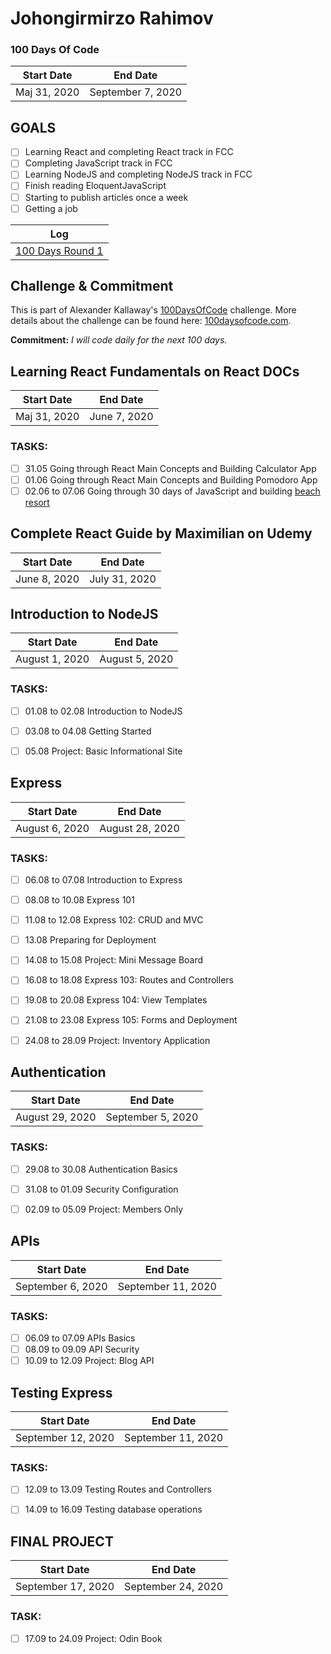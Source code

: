# Johongirmirzo Rahimov

 

### 100 Days Of Code 
|  Start Date   | End Date     |
| ------------- | ------------ |
| Maj 31, 2020 |  September 7, 2020|
## GOALS
- [ ] Learning React and completing React track in FCC
- [ ] Completing JavaScript track in FCC
- [ ] Learning NodeJS and completing NodeJS track in FCC
- [ ] Finish reading EloquentJavaScript
- [ ] Starting to publish articles once a week
- [ ] Getting a job

| Log  | 
| --- |
| [100 Days Round 1](https://github.com/Johongirr/365-days-of-code/blob/master/log1.md) | 

## Challenge & Commitment
This is part of Alexander Kallaway's [100DaysOfCode](https://github.com/Kallaway/100-days-of-code "the official repo") challenge. More details about the challenge can be found here: [100daysofcode.com](http://100daysofcode.com/ "100daysofcode.com").

**Commitment:** *I will code daily for the next 100 days.*

## Learning React Fundamentals on React DOCs
|  Start Date   | End Date     |
| ------------- | ------------ |
| Maj 31, 2020 |  June 7, 2020|

### TASKS:
- [ ] 31.05 Going through React Main Concepts and Building Calculator App
- [ ] 01.06 Going through React Main Concepts and Building Pomodoro App
- [ ] 02.06 to 07.06 Going through 30 days of JavaScript and building [beach resort](https://react-beach-resort-project.netlify.app/)

## Complete React Guide by Maximilian on Udemy
|  Start Date   | End Date     |
| ------------- | ------------ |
| June 8, 2020 |  July 31, 2020|


## Introduction to NodeJS
|  Start Date   | End Date     |
| ------------- | ------------ |
| August 1, 2020 |  August 5, 2020|

### TASKS:
- [ ] 01.08 to 02.08 Introduction to NodeJS
- [ ] 03.08 to 04.08 Getting Started
- [ ] 05.08 Project: Basic Informational Site


## Express
|  Start Date   | End Date     |
| ------------- | ------------ |
| August 6, 2020 |  August 28, 2020|

### TASKS:
- [ ] 06.08 to 07.08 Introduction to Express
- [ ] 08.08 to 10.08 Express 101
- [ ] 11.08 to 12.08 Express 102: CRUD and MVC
- [ ] 13.08 Preparing for Deployment
- [ ] 14.08 to 15.08 Project: Mini Message Board
- [ ] 16.08 to 18.08 Express 103: Routes and Controllers
- [ ] 19.08 to 20.08 Express 104: View Templates
- [ ] 21.08 to 23.08 Express 105: Forms and Deployment
- [ ] 24.08 to 28.09 Project: Inventory Application


## Authentication
|  Start Date   | End Date     |
| ------------- | ------------ |
| August 29, 2020 |  September 5, 2020|

### TASKS:
- [ ] 29.08 to 30.08 Authentication Basics
- [ ] 31.08 to 01.09 Security Configuration
- [ ] 02.09 to 05.09 Project: Members Only


## APIs
|  Start Date   | End Date     |
| ------------- | ------------ |
| September 6, 2020 |  September 11, 2020|

### TASKS:
- [ ] 06.09 to 07.09 APIs Basics
- [ ] 08.09 to 09.09 API Security
- [ ] 10.09 to 12.09 Project: Blog API

## Testing Express
|  Start Date   | End Date     |
| ------------- | ------------ |
| September 12, 2020 |  September 11, 2020|

### TASKS:
- [ ] 12.09 to 13.09 Testing Routes and Controllers
- [ ] 14.09 to 16.09 Testing database operations


## FINAL PROJECT
|  Start Date   | End Date     |
| ------------- | ------------ |
| September 17, 2020 |  September 24, 2020|

### TASK:
- [ ] 17.09 to 24.09 Project: Odin Book
